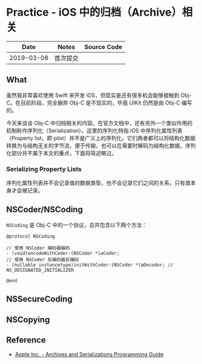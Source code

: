 # Practice - iOS 中的归档（Archive）相关

| Date | Notes | Source Code |
|:-----:|:-----:|:-----:|
| 2019-03-08 | 首次提交 | |

## What

虽然我非常喜欢使用 Swift 来开发 iOS，但现实是还有很多机会能够接触到 Obj-C。在目前阶段，完全摒弃 Obj-C 是不现实的，毕竟 UIKit 仍然是由 Obj-C 编写的。

今天来谈谈 Obj-C 中归档相关的内容。在官方文档中，还有另外一个类似作用的机制称作序列化（Serialization）。这里的序列化特指 iOS 中序列化属性列表（Property list，即 plist）并不是广义上的序列化。它们两者都可以将结构化数据转换为与结构无关的字节流，便于传输，也可以在需要时解码为结构化数据。序列化部分并不属于本文的重点，下面将简述略过。

### Serializing Property Lists

序列化属性列表并不会记录值的数据类型，也不会记录它们之间的关系，只有值本身才会被记录。












## NSCoder/NSCoding

`NSCoding` 是 Obj-C 中的一个协议，总共包含以下两个方法：

```objc
@protocol NSCoding

// 使用 NSCoder 编码器编码
- (void)encodeWithCoder:(NSCoder *)aCoder;
// 使用 NSCoder 反编码器反编码
- (nullable instancetype)initWithCoder:(NSCoder *)aDecoder; // NS_DESIGNATED_INITIALIZER

@end
```





## NSSecureCoding


## NSCopying



## Reference

- [Apple Inc. - Archives and Serializations Programming Guide](https://developer.apple.com/library/archive/documentation/Cocoa/Conceptual/Archiving/Archiving.html)